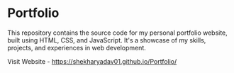 # Portfolio
This repository contains the source code for my personal portfolio website, built using HTML, CSS, and JavaScript. It's a showcase of my skills, projects, and experiences in web development.

Visit Website - https://shekharyadav01.github.io/Portfolio/
